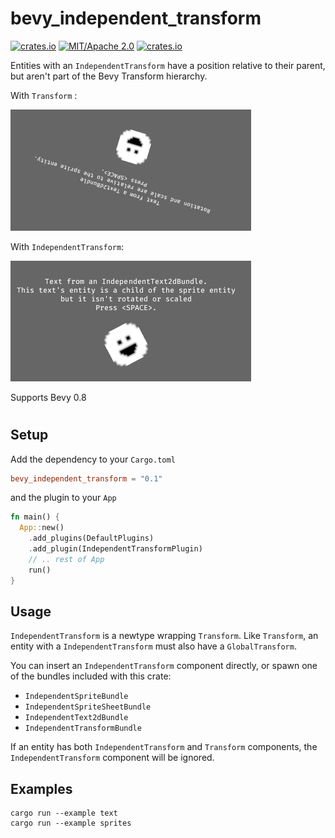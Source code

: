 # bevy_independent_transform

[![crates.io](https://img.shields.io/crates/v/bevy_independent_transform)](https://crates.io/crates/bevy_independent_transform)
[![MIT/Apache 2.0](https://img.shields.io/badge/license-MIT%2FApache-blue.svg)](https://github.com/ickshonpe/bevy_independent_transform)
[![crates.io](https://img.shields.io/crates/d/bevy_independent_transform)](https://crates.io/crates/bevy_independent_transform)

Entities with an `IndependentTransform` have a position relative to their parent, but aren't part of the Bevy Transform hierarchy.

With `Transform` :

![image](/assets/dependent.png)

With `IndependentTransform`:

![image](/assets/independent_text.png)

Supports Bevy 0.8

#

## Setup

Add the dependency to your `Cargo.toml`

```toml
bevy_independent_transform = "0.1"
```

and the plugin to your `App`

```rust
fn main() {
  App::new()
    .add_plugins(DefaultPlugins)
    .add_plugin(IndependentTransformPlugin)
    // .. rest of App
    run()
}
```

## Usage

`IndependentTransform` is a newtype wrapping `Transform`.
Like `Transform`, an entity with a `IndependentTransform` must also have a `GlobalTransform`.

You can insert an `IndependentTransform` component directly, or spawn one of the bundles included with this crate:
* ```IndependentSpriteBundle```
* ```IndependentSpriteSheetBundle```
* ```IndependentText2dBundle```
* ```IndependentTransformBundle```

If an entity has both `IndependentTransform` and `Transform` components, the `IndependentTransform` component will be ignored.

## Examples
```
cargo run --example text
cargo run --example sprites
```